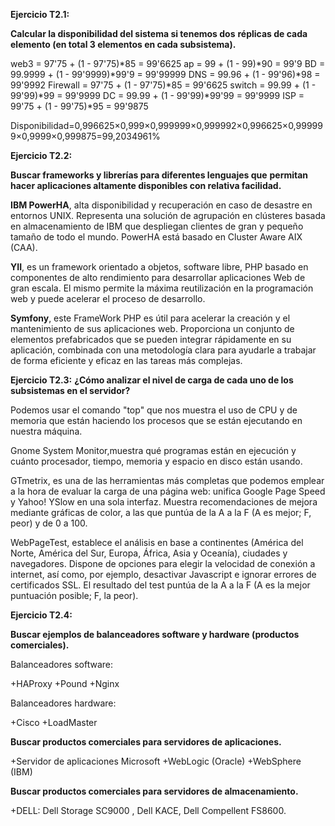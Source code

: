 **Ejercicio T2.1:** 

**Calcular la disponibilidad del sistema si tenemos dos**
**réplicas de cada elemento (en total 3 elementos en cada subsistema).**

web3 = 97'75 + (1 - 97'75)*85 = 99'6625
ap = 99 + (1 - 99)*90 = 99'9
BD = 99.9999 + (1 - 99'9999)*99'9 = 99'99999
DNS = 99.96 + (1 - 99'96)*98 = 99'9992
Firewall = 97'75 + (1 - 97'75)*85 = 99'6625
switch = 99.99 + (1 - 99'99)*99 = 99'9999
DC = 99.99 + (1 - 99'99)*99'99 = 99'9999
ISP = 99'75 + (1 - 99'75)*95 = 99'9875

Disponibilidad=0,996625×0,999×0,999999×0,999992×0,996625×0,999999×0,9999×0,999875=99,2034961%

**Ejercicio T2.2:**

**Buscar frameworks y librerías para diferentes lenguajes que**
**permitan hacer aplicaciones altamente disponibles con relativa facilidad.**

**IBM PowerHA**, alta disponibilidad y recuperación en caso de desastre en entornos UNIX.
Representa una solución de agrupación en clústeres basada en almacenamiento de IBM 
que despliegan clientes de gran y pequeño tamaño de todo el mundo.
PowerHA está basado en Cluster Aware AIX (CAA).


**YII**, es un framework orientado a objetos, software libre, PHP basado en componentes 
de alto rendimiento para desarrollar aplicaciones Web de gran escala. El mismo permite
la máxima reutilización en la programación web y puede acelerar el proceso de desarrollo.


**Symfony**, este FrameWork PHP es útil para acelerar la creación y el mantenimiento
de sus aplicaciones web. Proporciona un conjunto de elementos prefabricados que se 
pueden integrar rápidamente en su aplicación, combinada con una metodología clara 
para ayudarle a trabajar de forma eficiente y eficaz en las tareas más complejas.


**Ejercicio T2.3:**
**¿Cómo analizar el nivel de carga de cada uno de los subsistemas en el servidor?**
 
Podemos usar el comando "top" que nos muestra el uso de CPU y de memoria que 
están haciendo los procesos que se están ejecutando en nuestra máquina.

Gnome System Monitor,muestra qué programas están en ejecución y cuánto 
procesador, tiempo, memoria y espacio en disco están usando.

GTmetrix, es una de las herramientas más completas que podemos emplear a la hora de evaluar
la carga de una página web: unifica Google Page Speed y Yahoo! YSlow en una sola interfaz. 
Muestra recomendaciones de mejora mediante gráficas de color, a las que puntúa de la A a
la F (A es mejor; F, peor) y de 0 a 100. 

WebPageTest, establece el análisis en base a continentes (América del Norte, 
América del Sur, Europa, África, Asia y Oceanía), ciudades y navegadores. 
Dispone de opciones para elegir la velocidad de conexión a internet, 
así como, por ejemplo, desactivar Javascript e ignorar errores de certificados SSL.
El resultado del test puntúa de la A a la F (A es la mejor puntuación posible; F, la peor).

**Ejercicio T2.4:**

**Buscar ejemplos de balanceadores software y hardware (productos comerciales).**
	
Balanceadores software:

+HAProxy
+Pound
+Nginx

Balanceadores hardware:

+Cisco
+LoadMaster


**Buscar productos comerciales para servidores de aplicaciones.**

+Servidor de aplicaciones Microsoft
+WebLogic (Oracle)
+WebSphere (IBM)

**Buscar productos comerciales para servidores de almacenamiento.**

+DELL: Dell Storage SC9000 , Dell KACE, Dell Compellent FS8600.


